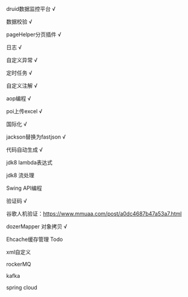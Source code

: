 
druid数据监控平台 √

数据校验 √

pageHelper分页插件 √

日志 √

自定义异常 √

定时任务 √

自定义注解 √

aop编程 √

poi上传excel √

国际化 √

jackson替换为fastjson √

代码自动生成 √

jdk8 lambda表达式 

jdk8 流处理

Swing API编程

验证码 √

谷歌人机验证：https://www.mmuaa.com/post/a0dc4687b47a53a7.html

dozerMapper 对象拷贝 √

Ehcache缓存管理 Todo

xml自定义

rockerMQ

kafka

spring cloud
